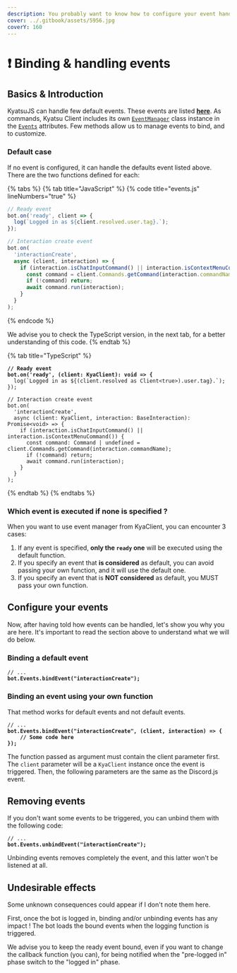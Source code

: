 ```yaml
---
description: You probably want to know how to configure your event handler.
cover: ../.gitbook/assets/5956.jpg
coverY: 160
---
```


# ❗ Binding & handling events

## Basics & Introduction

KyatsuJS can handle few default events. These events are listed [**here**](https://kyatsujs-doc.vercel.app/types/availableEvent.html). As commands, Kyatsu Client includes its own [`EventManager`](https://kyatsujs-doc.vercel.app/classes/EventManager.html) class instance in the [`Events`](https://kyatsujs.gitbook.io/guides/main-route/binding-and-handling-events) attributes. Few methods allow us to manage events to bind, and to customize.

### Default case

If no event is configured, it can handle the defaults event listed above. There are the two functions defined for each:

{% tabs %}
{% tab title="JavaScript" %}
{% code title="events.js" lineNumbers="true" %}
```javascript
// Ready event
bot.on('ready', client => {
  log(`Logged in as ${client.resolved.user.tag}.`);
});

// Interaction create event
bot.on(
  'interactionCreate',
  async (client, interaction) => {
    if (interaction.isChatInputCommand() || interaction.isContextMenuCommand()) {
      const command = client.Commands.getCommand(interaction.commandName);
      if (!command) return;
      await command.run(interaction);
    }
  }
);
```
{% endcode %}

We advise you to check the TypeScript version, in the next tab, for a better understanding of this code.
{% endtab %}

{% tab title="TypeScript" %}
<pre class="language-typescript" data-title="events.ts" data-line-numbers><code class="lang-typescript"><strong>// Ready event
</strong><strong>bot.on('ready', (client: KyaClient): void => {
</strong>  log(`Logged in as ${(client.resolved as Client&#x3C;true>).user.tag}.`);
});

// Interaction create event
bot.on(
  'interactionCreate',
  async (client: KyaClient, interaction: BaseInteraction): Promise&#x3C;void> => {
    if (interaction.isChatInputCommand() || interaction.isContextMenuCommand()) {
      const command: Command | undefined = client.Commands.getCommand(interaction.commandName);
      if (!command) return;
      await command.run(interaction);
    }
  }
);
</code></pre>
{% endtab %}
{% endtabs %}

### Which event is executed if none is specified ?

When you want to use event manager from KyaClient, you can encounter 3 cases:

1. If any event is specified, **only the `ready` one** will be executed using the default function.
2. If you specify an event that **is considered** as default, you can avoid passing your own function, and it will use the default one.
3. If you specify an event that is **NOT considered** as default, you MUST pass your own function.

## Configure your events

Now, after having told how events can be handled, let's show you why you are here. It's important to read the section above to understand what we will do below.

### Binding a default event

<pre class="language-javascript" data-title="events.js" data-line-numbers><code class="lang-javascript">// ...
<strong>bot.Events.bindEvent("interactionCreate");
</strong></code></pre>

### Binding an event using your own function

That method works for default events and not default events.

<pre class="language-javascript" data-title="events.js" data-line-numbers><code class="lang-javascript">// ...
<strong>bot.Events.bindEvent("interactionCreate", (client, interaction) => {
</strong><strong>    // Some code here
</strong><strong>});
</strong></code></pre>

The function passed as argument must contain the client parameter first. The `client` parameter will be a `KyaClient` instance once the event is triggered. Then, the following parameters are the same as the Discord.js event.

## Removing events

If you don't want some events to be triggered, you can unbind them with the following code:

<pre class="language-javascript" data-title="events.js" data-line-numbers><code class="lang-javascript">// ...
<strong>bot.Events.unbindEvent("interactionCreate");
</strong></code></pre>

Unbinding events removes completely the event, and this latter won't be listened at all.

## Undesirable effects

Some unknown consequences could appear if I don't note them here.

First, once the bot is logged in, binding and/or unbinding events has any impact ! The bot loads the bound events when the logging function is triggered.

We advise you to keep the ready event bound, even if you want to change the callback function (you can), for being notified when the "pre-logged in" phase switch to the "logged in" phase.
